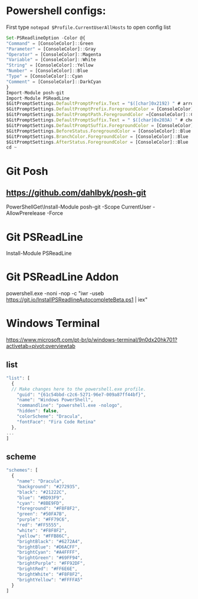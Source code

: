 # Powershell configs:

First type ``notepad $Profile.CurrentUserAllHosts`` to open config list

```js
Set-PSReadlineOption -Color @{
"Command" = [ConsoleColor]::Green
"Parameter" = [ConsoleColor]::Gray
"Operator" = [ConsoleColor]::Magenta
"Variable" = [ConsoleColor]::White
"String" = [ConsoleColor]::Yellow
"Number" = [ConsoleColor]::Blue
"Type" = [ConsoleColor]::Cyan
"Comment" = [ConsoleColor]::DarkCyan
}
Import-Module posh-git
Import-Module PSReadLine
$GitPromptSettings.DefaultPromptPrefix.Text = "$([char]0x2192) " # arrow unicode symbol
$GitPromptSettings.DefaultPromptPrefix.ForegroundColor = [ConsoleColor]::Green
$GitPromptSettings.DefaultPromptPath.ForegroundColor =[ConsoleColor]::Cyan
$GitPromptSettings.DefaultPromptSuffix.Text = " $([char]0x203A) " # chevron unicode symbol
$GitPromptSettings.DefaultPromptSuffix.ForegroundColor = [ConsoleColor]::Magenta
$GitPromptSettings.BeforeStatus.ForegroundColor = [ConsoleColor]::Blue
$GitPromptSettings.BranchColor.ForegroundColor = [ConsoleColor]::Blue
$GitPromptSettings.AfterStatus.ForegroundColor = [ConsoleColor]::Blue
cd ~
```

# Git Posh

## https://github.com/dahlbyk/posh-git

PowerShellGet\Install-Module posh-git -Scope CurrentUser -AllowPrerelease -Force

# Git PSReadLine

Install-Module PSReadLine

# Git PSReadLine Addon

powershell.exe -noni -nop -c "iwr -useb https://git.io/InstallPSReadlineAutocompleteBeta.ps1 | iex"

# Windows Terminal

https://www.microsoft.com/pt-br/p/windows-terminal/9n0dx20hk701?activetab=pivot:overviewtab

## list
```js
"list": [
  {
  // Make changes here to the powershell.exe profile.
    "guid": "{61c54bbd-c2c6-5271-96e7-009a87ff44bf}",
    "name": "Windows PowerShell",
    "commandline": "powershell.exe -nologo",
    "hidden": false,
    "colorScheme": "Dracula",
    "fontFace": "Fira Code Retina"
  },
...
]
```
## scheme
```js
"schemes": [
  {
    "name": "Dracula",
    "background": "#272935",
    "black": "#21222C",
    "blue": "#BD93F9",
    "cyan": "#8BE9FD",
    "foreground": "#F8F8F2",
    "green": "#50FA7B",
    "purple": "#FF79C6",
    "red": "#FF5555",
    "white": "#F8F8F2",
    "yellow": "#FFB86C",
    "brightBlack": "#6272A4",
    "brightBlue": "#D6ACFF",
    "brightCyan": "#A4FFFF",
    "brightGreen": "#69FF94",
    "brightPurple": "#FF92DF",
    "brightRed": "#FF6E6E",
    "brightWhite": "#F8F8F2",
    "brightYellow": "#FFFFA5"
  }
]
```
